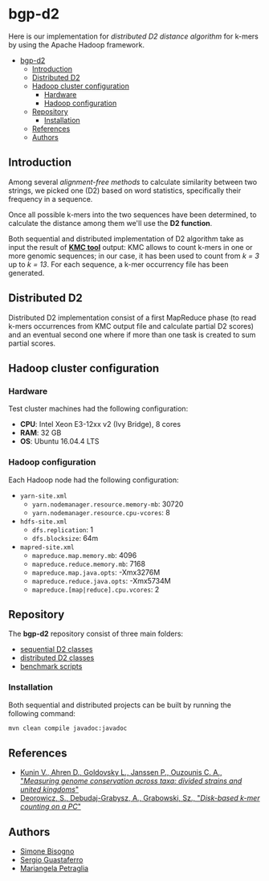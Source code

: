 # bgp-d2

Here is our implementation for *distributed D2 distance algorithm* for k-mers by using the Apache Hadoop framework.

- [bgp-d2](#bgp-d2)
  - [Introduction](#introduction)
  - [Distributed D2](#distributed-d2)
  - [Hadoop cluster configuration](#hadoop-cluster-configuration)
    - [Hardware](#hardware)
    - [Hadoop configuration](#hadoop-configuration)
  - [Repository](#repository)
    - [Installation](#installation)
  - [References](#references)
  - [Authors](#authors)

## Introduction

Among several *alignment-free methods* to calculate similarity between two strings, we picked one (D2) based on word statistics, specifically their frequency in a sequence.

Once all possible k-mers into the two sequences have been determined, to calculate the distance among them we'll use the **D2 function**.

Both sequential and distributed implementation of D2 algorithm take as input the result of **[KMC tool](https://github.com/labgua/KMC/)** output: KMC allows to count k-mers in one or more genomic sequences; in our case, it has been used to count from *k = 3* up to *k = 13*. For each sequence, a k-mer occurrency file has been generated.

## Distributed D2

Distributed D2 implementation consist of a first MapReduce phase (to read k-mers occurrences from KMC output file and calculate partial D2 scores) and an eventual second one where if more than one task is created to sum partial scores.

## Hadoop cluster configuration

### Hardware

Test cluster machines had the following configuration:

- **CPU**: Intel Xeon E3-12xx v2 (Ivy Bridge), 8 cores
- **RAM**: 32 GB
- **OS**: Ubuntu 16.04.4 LTS

### Hadoop configuration

Each Hadoop node had the following configuration:

- ```yarn-site.xml```
  - ```yarn.nodemanager.resource.memory-mb```: 30720
  - ```yarn.nodemanager.resource.cpu-vcores```: 8
- ```hdfs-site.xml```
  - ```dfs.replication```: 1
  - ```dfs.blocksize```: 64m
- ```mapred-site.xml```
  - ```mapreduce.map.memory.mb```: 4096
  - ```mapreduce.reduce.memory.mb```: 7168
  - ```mapreduce.map.java.opts```: -Xmx3276M
  - ```mapreduce.reduce.java.opts```: -Xmx5734M
  - ```mapreduce.[map|reduce].cpu.vcores```: 2

## Repository

The **bgp-d2** repository consist of three main folders:

- [sequential D2 classes](https://github.com/bissim/bgp-d2/tree/master/sequential/d2)
- [distributed D2 classes](https://github.com/bissim/bgp-d2/tree/master/distributed/d2d)
- [benchmark scripts](https://github.com/bissim/bgp-d2/tree/master/benchmark)

### Installation

Both sequential and distributed projects can be built by running the following command:

```bash
mvn clean compile javadoc:javadoc
```

## References

- [Kunin V., Ahren D., Goldovsky L., Janssen P., Ouzounis C. A., "*Measuring genome conservation across taxa: divided strains and united kingdoms*"](https://doi.org/10.1093/nar/gki181)
- [Deorowicz, S., Debudaj-Grabysz, A., Grabowski, Sz., "*Disk-based k-mer counting on a PC*"](https://doi.org/10.1186/1471-2105-14-160)

## Authors

- [Simone Bisogno](https://github.com/bissim)
- [Sergio Guastaferro](https://github.com/labgua)
- [Mariangela Petraglia](https://github.com/marypet91)
